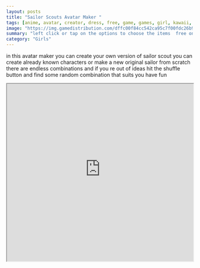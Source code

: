 ```yaml
---
layout: posts
title: "Sailor Scouts Avatar Maker "
tags: [anime, avatar, creator, dress, free, game, games, girl, kawaii, magical, maker, moon, sailor, free, online, games, oyna, game, free, games, play, play, games]
image: "https://img.gamedistribution.com/dffc00f84cc542ca95c7f00fdc26b9be-512x340.jpeg"
summary: "left click or tap on the options to choose the items  free online games oyna game free games play play games"
category: "Girls"
---
```


in this avatar maker you can create your own version of sailor scout you can create already known characters or make a new original sailor from scratch there are endless combinations and if you re out of ideas hit the shuffle button and find some random combination that suits you have fun

<iframe width="100%" height="480px;" src="https://html5.gamedistribution.com/dffc00f84cc542ca95c7f00fdc26b9be/"></iframe>